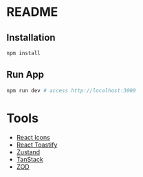 # README

## Installation

```sh
npm install
```

## Run App

```sh
npm run dev # access http://localhost:3000
```

# Tools

- [React Icons](https://react-icons.github.io/)
- [React Toastify](https://fkhadra.github.io/)
- [Zustand](https://zustand.docs.pmnd.rs/)
- [TanStack](https://tanstack.com/)
- [ZOD](https://zod.dev/)
